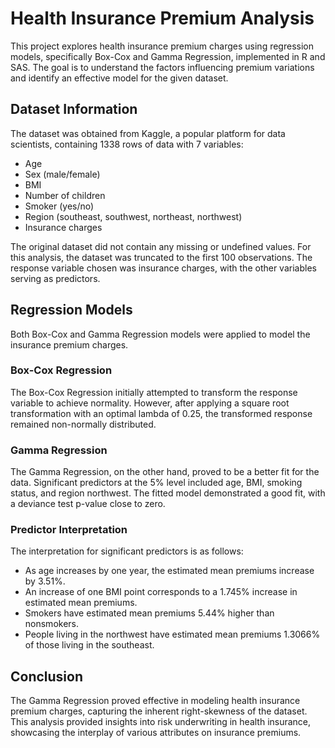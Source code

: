 # Health Insurance Premium Analysis

This project explores health insurance premium charges using regression models, specifically Box-Cox and Gamma Regression, implemented in R and SAS. The goal is to understand the factors influencing premium variations and identify an effective model for the given dataset.

## Dataset Information

The dataset was obtained from Kaggle, a popular platform for data scientists, containing 1338 rows of data with 7 variables:

- Age
- Sex (male/female)
- BMI
- Number of children
- Smoker (yes/no)
- Region (southeast, southwest, northeast, northwest)
- Insurance charges

The original dataset did not contain any missing or undefined values. For this analysis, the dataset was truncated to the first 100 observations. The response variable chosen was insurance charges, with the other variables serving as predictors.

## Regression Models

Both Box-Cox and Gamma Regression models were applied to model the insurance premium charges.

### Box-Cox Regression

The Box-Cox Regression initially attempted to transform the response variable to achieve normality. However, after applying a square root transformation with an optimal lambda of 0.25, the transformed response remained non-normally distributed.

### Gamma Regression

The Gamma Regression, on the other hand, proved to be a better fit for the data. Significant predictors at the 5% level included age, BMI, smoking status, and region northwest. The fitted model demonstrated a good fit, with a deviance test p-value close to zero.

### Predictor Interpretation

The interpretation for significant predictors is as follows:

- As age increases by one year, the estimated mean premiums increase by 3.51%.
- An increase of one BMI point corresponds to a 1.745% increase in estimated mean premiums.
- Smokers have estimated mean premiums 5.44% higher than nonsmokers.
- People living in the northwest have estimated mean premiums 1.3066% of those living in the southeast.

## Conclusion

The Gamma Regression proved effective in modeling health insurance premium charges, capturing the inherent right-skewness of the dataset. This analysis provided insights into risk underwriting in health insurance, showcasing the interplay of various attributes on insurance premiums.
